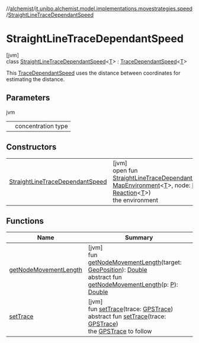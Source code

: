 //[alchemist](../../../index.md)/[it.unibo.alchemist.model.implementations.movestrategies.speed](../index.md)/[StraightLineTraceDependantSpeed](index.md)

# StraightLineTraceDependantSpeed

[jvm]\
class [StraightLineTraceDependantSpeed](index.md)<[T](index.md)> : [TraceDependantSpeed](../-trace-dependant-speed/index.md)<[T](index.md)> 

This [TraceDependantSpeed](../-trace-dependant-speed/index.md) uses the distance between coordinates for estimating the distance.

## Parameters

jvm

| | |
|---|---|
| <T> | concentration type |

## Constructors

| | |
|---|---|
| [StraightLineTraceDependantSpeed](-straight-line-trace-dependant-speed.md) | [jvm]<br>open fun [StraightLineTraceDependantSpeed](-straight-line-trace-dependant-speed.md)(environment: [MapEnvironment](../../it.unibo.alchemist.model.interfaces/-map-environment/index.md)<[T](index.md)>, node: [Node](../../it.unibo.alchemist.model.interfaces/-node/index.md)<[T](index.md)>, reaction: [Reaction](../../it.unibo.alchemist.model.interfaces/-reaction/index.md)<[T](index.md)>)<br>the environment |

## Functions

| Name | Summary |
|---|---|
| [getNodeMovementLength](../-trace-dependant-speed/get-node-movement-length.md) | [jvm]<br>fun [getNodeMovementLength](../-trace-dependant-speed/get-node-movement-length.md)(target: [GeoPosition](../../it.unibo.alchemist.model.interfaces/-geo-position/index.md)): [Double](https://kotlinlang.org/api/latest/jvm/stdlib/kotlin/-double/index.html)<br>abstract fun [getNodeMovementLength](../../it.unibo.alchemist.model.interfaces.movestrategies/-speed-selection-strategy/get-node-movement-length.md)(p: [P](../../it.unibo.alchemist.model.implementations.movestrategies.routing/-ignore-streets/index.md)): [Double](https://kotlinlang.org/api/latest/jvm/stdlib/kotlin/-double/index.html) |
| [setTrace](index.md#2080248117%2FFunctions%2F-267951372) | [jvm]<br>fun [setTrace](index.md#2080248117%2FFunctions%2F-267951372)(trace: [GPSTrace](../../it.unibo.alchemist.model.interfaces/-g-p-s-trace/index.md))<br>abstract fun [setTrace](../../it.unibo.alchemist.model.interfaces/-object-with-g-p-s/set-trace.md)(trace: [GPSTrace](../../it.unibo.alchemist.model.interfaces/-g-p-s-trace/index.md))<br>the [GPSTrace](../../it.unibo.alchemist.model.interfaces/-g-p-s-trace/index.md) to follow |
